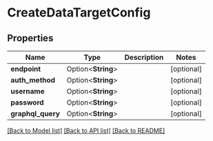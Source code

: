 # CreateDataTargetConfig

## Properties

Name | Type | Description | Notes
------------ | ------------- | ------------- | -------------
**endpoint** | Option<**String**> |  | [optional]
**auth_method** | Option<**String**> |  | [optional]
**username** | Option<**String**> |  | [optional]
**password** | Option<**String**> |  | [optional]
**graphql_query** | Option<**String**> |  | [optional]

[[Back to Model list]](../README.md#documentation-for-models) [[Back to API list]](../README.md#documentation-for-api-endpoints) [[Back to README]](../README.md)


